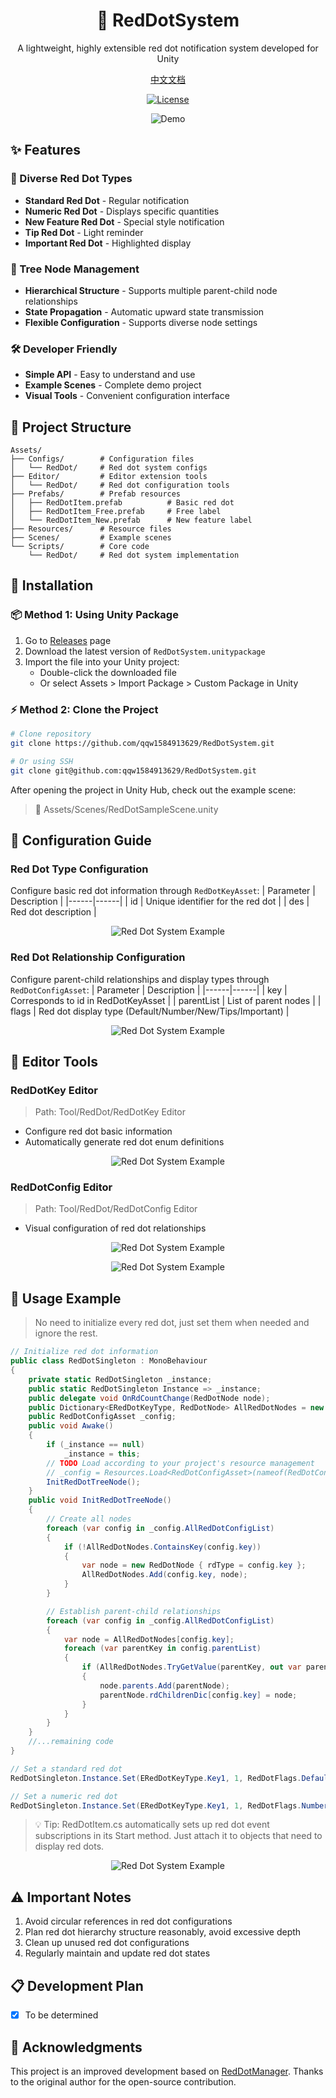 <div align="center">
    <h1>🔴 RedDotSystem</h1>
    <p>A lightweight, highly extensible red dot notification system developed for Unity</p>
    <p><a href="README.md">中文文档</a></p>
</div>

<div align="center">

[![License](https://img.shields.io/badge/license-MIT-green.svg)](LICENSE)

<p align="center">

![Demo](Images/Gif.gif)

</p>
</div>

## ✨ Features

### 🎯 Diverse Red Dot Types
- **Standard Red Dot** - Regular notification
- **Numeric Red Dot** - Displays specific quantities
- **New Feature Red Dot** - Special style notification
- **Tip Red Dot** - Light reminder
- **Important Red Dot** - Highlighted display

### 🌲 Tree Node Management
- **Hierarchical Structure** - Supports multiple parent-child node relationships
- **State Propagation** - Automatic upward state transmission
- **Flexible Configuration** - Supports diverse node settings

### 🛠 Developer Friendly
- **Simple API** - Easy to understand and use
- **Example Scenes** - Complete demo project
- **Visual Tools** - Convenient configuration interface

## 📁 Project Structure

```plaintext
Assets/
├── Configs/        # Configuration files
│   └── RedDot/     # Red dot system configs
├── Editor/         # Editor extension tools
│   └── RedDot/     # Red dot configuration tools
├── Prefabs/        # Prefab resources
│   ├── RedDotItem.prefab          # Basic red dot
│   ├── RedDotItem_Free.prefab     # Free label
│   └── RedDotItem_New.prefab      # New feature label
├── Resources/      # Resource files
├── Scenes/         # Example scenes
└── Scripts/        # Core code
    └── RedDot/     # Red dot system implementation
```

## 🚀 Installation

### 📦 Method 1: Using Unity Package

1. Go to [Releases](https://github.com/qqw1584913629/RedDotSystem/releases) page
2. Download the latest version of `RedDotSystem.unitypackage`
3. Import the file into your Unity project:
   - Double-click the downloaded file
   - Or select Assets > Import Package > Custom Package in Unity

### ⚡ Method 2: Clone the Project

```bash
# Clone repository
git clone https://github.com/qqw1584913629/RedDotSystem.git

# Or using SSH
git clone git@github.com:qqw1584913629/RedDotSystem.git
```

After opening the project in Unity Hub, check out the example scene:
> 📂 Assets/Scenes/RedDotSampleScene.unity

## 🔧 Configuration Guide

### Red Dot Type Configuration
Configure basic red dot information through `RedDotKeyAsset`:
| Parameter | Description |
|------|------|
| id   | Unique identifier for the red dot |
| des  | Red dot description |

<p align="center">
    <img src="Images/RedDotKeyAsset.png" width="auto" alt="Red Dot System Example">
</p>

### Red Dot Relationship Configuration
Configure parent-child relationships and display types through `RedDotConfigAsset`:
| Parameter | Description |
|------|------|
| key  | Corresponds to id in RedDotKeyAsset |
| parentList | List of parent nodes |
| flags | Red dot display type (Default/Number/New/Tips/Important) |

<p align="center">
    <img src="Images/RedDotConfigAsset.png" width="auto" alt="Red Dot System Example">
</p>

## 🔨 Editor Tools

### RedDotKey Editor
> Path: Tool/RedDot/RedDotKey Editor
- Configure red dot basic information
- Automatically generate red dot enum definitions

<p align="center">
    <img src="Images/RedDotEditorWindow.png" width="auto" alt="Red Dot System Example">
</p>

### RedDotConfig Editor
> Path: Tool/RedDot/RedDotConfig Editor
- Visual configuration of red dot relationships
<p align="center">
    <img src="Images/RedDotConfigEditorWindow1.png" width="auto" alt="Red Dot System Example">
</p>
<p align="center">
    <img src="Images/RedDotConfigEditorWindow2.png" width="auto" alt="Red Dot System Example">
</p>

## 📝 Usage Example
> No need to initialize every red dot, just set them when needed and ignore the rest.
```csharp
// Initialize red dot information
public class RedDotSingleton : MonoBehaviour
{
    private static RedDotSingleton _instance;
    public static RedDotSingleton Instance => _instance;
    public delegate void OnRdCountChange(RedDotNode node);
    public Dictionary<ERedDotKeyType, RedDotNode> AllRedDotNodes = new Dictionary<ERedDotKeyType, RedDotNode>();
    public RedDotConfigAsset _config;
    public void Awake()
    { 
        if (_instance == null)
            _instance = this;
        // TODO Load according to your project's resource management
        // _config = Resources.Load<RedDotConfigAsset>(nameof(RedDotConfigAsset));
        InitRedDotTreeNode();
    }
    public void InitRedDotTreeNode()
    {
        // Create all nodes
        foreach (var config in _config.AllRedDotConfigList)
        {
            if (!AllRedDotNodes.ContainsKey(config.key))
            {
                var node = new RedDotNode { rdType = config.key };
                AllRedDotNodes.Add(config.key, node);
            }
        }

        // Establish parent-child relationships
        foreach (var config in _config.AllRedDotConfigList)
        {
            var node = AllRedDotNodes[config.key];
            foreach (var parentKey in config.parentList)
            {
                if (AllRedDotNodes.TryGetValue(parentKey, out var parentNode))
                {
                    node.parents.Add(parentNode);
                    parentNode.rdChildrenDic[config.key] = node;
                }
            }
        }
    }
    //...remaining code
}
```
```csharp
// Set a standard red dot
RedDotSingleton.Instance.Set(ERedDotKeyType.Key1, 1, RedDotFlags.Default);

// Set a numeric red dot
RedDotSingleton.Instance.Set(ERedDotKeyType.Key1, 1, RedDotFlags.Number);
```

> 💡 Tip: RedDotItem.cs automatically sets up red dot event subscriptions in its Start method. Just attach it to objects that need to display red dots.
<p align="center">
    <img src="Images/RedDotItem.png" width="auto" alt="Red Dot System Example">
</p>

## ⚠️ Important Notes
1. Avoid circular references in red dot configurations
2. Plan red dot hierarchy structure reasonably, avoid excessive depth
3. Clean up unused red dot configurations
4. Regularly maintain and update red dot states

## 📋 Development Plan
- [x] To be determined
<!-- - [ ] Add more red dot styles
- [ ] Optimize red dot update performance
- [ ] Support red dot condition configuration
- [ ] Add red dot statistics analysis -->

## 📝 Acknowledgments
This project is an improved development based on [RedDotManager](https://github.com/SouthBegonia/RedDotManager). Thanks to the original author for the open-source contribution. 